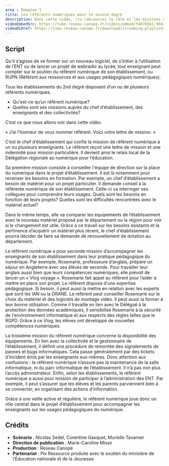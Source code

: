 ```yaml
---
area : Domaine 1
title: Les référents numériques pour le second degré
description: Dans cette vidéo, (re-)découvrez le rôle et les missions d'un référent pour les ressources et usages pédagogiques numériques.
videoEmbedSrc: https://tube.reseau-canope.fr/videos/embed/f46785b1-9043-4770-8b51-761b54f84988
videoDLHref: https://tube.reseau-canope.fr/download/streaming-playlists/hls/videos/f46785b1-9043-4770-8b51-761b54f84988-1080-fragmented.mp4
---
```


## Script

Qu'il s’agisse de se former sur un nouveau logiciel, de s’initier à l’utilisation de l’ENT ou de
lancer un projet de webradio au lycée, tout enseignant peut compter sur le soutien du
référent numérique de son établissement, ou RUPN (Référent aux ressources et aux usages
pédagogiques numériques).

Tous les établissements du 2nd degré disposent d’un ou de plusieurs référents numériques.

- Qu'est-ce qu’un référent numérique?
- Quelles sont ses missions auprès du chef d’établissement, des enseignants et des collectivités?

C’est ce que nous allons voir dans cette vidéo.

« J’ai l’honneur de vous nommer référent. Voici votre lettre de mission. »

C’est le chef d’établissement qui confie la mission de référent numérique à un ou plusieurs
enseignants. Le référent reçoit une lettre de mission et une indemnité pour mission
particulière. Il devient ainsi le relais local de la Délégation régionale au numérique pour
l’éducation.

Sa première mission consiste à conseiller l'équipe de direction sur la place du numérique
dans le projet d’établissement. Il est là notamment pour recenser les besoins en formation.
Par exemple, un chef d’établissement a besoin de matériel pour un projet particulier.
Il demande conseil à la référente numérique de son établissement. Celle-ci va interroger ses
collègues pour comprendre leurs usages. Quels sont les besoins en fonction de leurs
projets? Quelles sont les difficultés rencontrées avec le matériel actuel?

Dans le même temps, elle va comparer les équipements de l’établissement avec le nouveau
matériel proposé par le département ou la région pour voir si le changement est utile. Grâce
à ce travail sur les besoins existants et la pertinence d’acquérir un matériel plus récent, le
chef d’établissement pourra décider de faire sa demande de renouvellement de dotation au
département.

Le référent numérique a pour seconde mission d’accompagner les enseignants de son
établissement dans leur pratique pédagogique du numérique. Par exemple, Rosemarie,
professeure d’anglais, prépare un séjour en Angleterre avec ses élèves de seconde. Pour
travailler leur anglais aussi bien que leurs compétences numériques, elle prévoit de lancer
un « Vlog voyage ». Rosemarie fait appel au référent pour l’aider à mettre en place son
projet. Le référent dispose d’une expertise pédagogique. Si besoin, il peut aussi la mettre en
relation avec les experts que sont les IAN ou la DRANE. Le référent peut conseiller Rosemarie
sur le choix du matériel et des logiciels de montage vidéo. Il peut aussi la former à leur
bonne utilisation. Comme il travaille en lien avec le Délégué à la protection des données
académiques, il sensibilise Rosemarie à la sécurité de l'environnement informatique et aux
respects des règles telles que le RGPD. Grâce à ce Vlog, les élèves ont développé de
nouvelles compétences numériques.

La troisième mission du référent numérique concerne la disponibilité des équipements. En
lien avec la collectivité et le gestionnaire de l’établissement, il définit une procédure de
remontée des signalements de pannes et bugs informatiques. Cela passe généralement par
des tickets d’incident émis par les enseignants eux-mêmes. Donc attention aux confusions :
le référent numérique n’assure pas la maintenance de la salle informatique, ni du parc
informatique de l’établissement. Il n’a pas non plus l’accès administrateur. Enfin, selon les
établissements, le référent numérique a aussi pour mission de participer à l’administration
des ENT. Par exemple, il peut s’assurer que les élèves et les parents parviennent bien à se
connecter, en organisant des actions d'information.

Grâce à une veille active et régulière, le référent numérique joue donc un rôle central dans le
projet d’établissement pour accompagner les enseignants sur les usages pédagogiques du
numérique.

## Crédits

- **Scénario** : Nicolas Sedel, Corentine Gasquet, Murielle Tavarner
- **Direction de publication** : Marie-Caroline Missir
- **Production** : Réseau Canopé
- **Partenariat** : Pix
Ressource produite avec le soutien du ministère de l’Éducation nationale et de la Jeunesse

